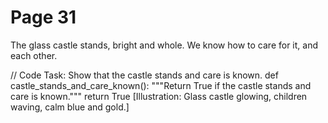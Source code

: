 ﻿# Page 31

The glass castle stands, bright and whole.
We know how to care for it, and each other.

// Code Task: Show that the castle stands and care is known.
def castle_stands_and_care_known():
	"""Return True if the castle stands and care is known."""
	return True
[Illustration: Glass castle glowing, children waving, calm blue and gold.]
